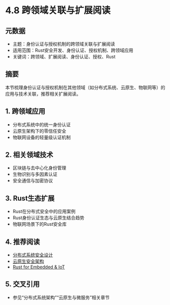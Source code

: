 # 4.8 跨领域关联与扩展阅读

## 元数据

- 主题：身份认证与授权机制的跨领域关联与扩展阅读
- 适用范围：Rust安全开发、身份认证、授权机制、跨领域应用
- 关键词：跨领域、扩展阅读、身份认证、授权、Rust

## 摘要

本节梳理身份认证与授权机制在其他领域（如分布式系统、云原生、物联网等）的应用与技术关联，推荐相关扩展阅读。

## 1. 跨领域应用

- 分布式系统中的统一身份认证
- 云原生架构下的零信任安全
- 物联网设备的轻量级认证机制

## 2. 相关领域技术

- 区块链与去中心化身份管理
- 生物识别与多因素认证
- 安全通信与加密协议

## 3. Rust生态扩展

- Rust在分布式安全中的应用案例
- Rust身份认证生态与云原生结合趋势
- 物联网场景下的Rust安全库

## 4. 推荐阅读

- [分布式系统安全设计](https://martinfowler.com/articles/patterns-of-distributed-systems/)
- [云原生安全架构](https://www.cncf.io/)
- [Rust for Embedded & IoT](https://rust-embedded.org/)

## 5. 交叉引用

- 参见“分布式系统架构”“云原生与微服务”相关章节
